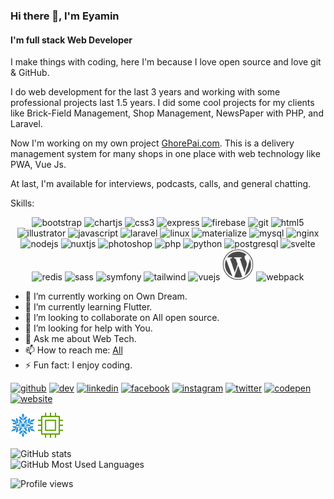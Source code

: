 ### Hi there 👋, I'm Eyamin
#### I'm full stack Web Developer


I make things with coding, here I'm because I love open source and love git & GitHub. 

I do web development for the last 3 years and working with some professional projects last 1.5 years. I did some cool projects for my clients like Brick-Field Management, Shop Management, NewsPaper with PHP, and Laravel.

Now I'm working on my own project <a href="ghorepai.com"> GhorePai.com</a>. This is a delivery management system for many shops in one place with web technology like PWA, Vue Js.

At last, I'm available for interviews, podcasts, calls, and general chatting.



Skills: 
<p align="center">
 
<img src="https://devicons.github.io/devicon/devicon.git/icons/bootstrap/bootstrap-plain.svg" alt="bootstrap" width="50" height="50"/>
<img src="https://www.chartjs.org/media/logo-title.svg" alt="chartjs" width="50" height="50"/>
<img src="https://devicons.github.io/devicon/devicon.git/icons/css3/css3-original-wordmark.svg" alt="css3" width="50" height="50"/>
<img src="https://devicons.github.io/devicon/devicon.git/icons/express/express-original-wordmark.svg" alt="express" width="50" height="50"/>
<img src="https://www.vectorlogo.zone/logos/firebase/firebase-icon.svg" alt="firebase" width="50" height="50"/>
<img src="https://www.vectorlogo.zone/logos/git-scm/git-scm-icon.svg" alt="git" width="50" height="50"/>
<img src="https://devicons.github.io/devicon/devicon.git/icons/html5/html5-original-wordmark.svg" alt="html5" width="50" height="50"/>
<img src="https://www.vectorlogo.zone/logos/adobe_illustrator/adobe_illustrator-icon.svg" alt="illustrator" width="50" height="50"/>
<img src="https://devicons.github.io/devicon/devicon.git/icons/javascript/javascript-original.svg" alt="javascript" width="50" height="50"/>
<img src="https://devicons.github.io/devicon/devicon.git/icons/laravel/laravel-plain-wordmark.svg" alt="laravel" width="50" height="50"/>
<img src="https://devicons.github.io/devicon/devicon.git/icons/linux/linux-original.svg" alt="linux" width="50" height="50"/>
<img src="https://raw.githubusercontent.com/prplx/svg-logos/5585531d45d294869c4eaab4d7cf2e9c167710a9/svg/materialize.svg" alt="materialize" width="50" height="50"/>
<img src="https://devicons.github.io/devicon/devicon.git/icons/mysql/mysql-original-wordmark.svg" alt="mysql" width="50" height="50"/>
<img src="https://devicons.github.io/devicon/devicon.git/icons/nginx/nginx-original.svg" alt="nginx" width="50" height="50"/>
<img src="https://devicons.github.io/devicon/devicon.git/icons/nodejs/nodejs-original-wordmark.svg" alt="nodejs" width="50" height="50"/>
<img src="https://www.vectorlogo.zone/logos/nuxtjs/nuxtjs-icon.svg" alt="nuxtjs" width="50" height="50"/>
<img src="https://devicons.github.io/devicon/devicon.git/icons/photoshop/photoshop-plain.svg" alt="photoshop" width="50" height="50"/> 
<img src="https://devicons.github.io/devicon/devicon.git/icons/php/php-original.svg" alt="php" width="50" height="50"/> 
<img src="https://devicons.github.io/devicon/devicon.git/icons/python/python-original.svg" alt="python" width="50" height="50"/> 
<img src="https://devicons.github.io/devicon/devicon.git/icons/postgresql/postgresql-original-wordmark.svg" alt="postgresql" width="50" height="50"/> 
<img src="https://upload.wikimedia.org/wikipedia/commons/1/1b/Svelte_Logo.svg" alt="svelte" width="50" height="50"/>
<img src="https://devicons.github.io/devicon/devicon.git/icons/redis/redis-original-wordmark.svg" alt="redis" width="50" height="50"/> 
<img src="https://devicons.github.io/devicon/devicon.git/icons/sass/sass-original.svg" alt="sass" width="50" height="50"/> 
<img src="https://symfony.com/logos/symfony_black_03.svg" alt="symfony" width="50" height="50"/> 
<img src="https://www.vectorlogo.zone/logos/tailwindcss/tailwindcss-icon.svg" alt="tailwind" width="50" height="50"/> 
<img src="https://devicons.github.io/devicon/devicon.git/icons/vuejs/vuejs-original-wordmark.svg" alt="vuejs" width="50" height="50"/> 
<img src="https://raw.githubusercontent.com/devicons/devicon/master/icons/wordpress/wordpress-plain.svg" alt="vuejs" width="50" height="50"/> 
<img src="https://devicons.github.io/devicon/devicon.git/icons/webpack/webpack-original.svg" alt="webpack" width="50" height="50"/>

</p>

- 🔭 I’m currently working on Own Dream. 
- 🌱 I’m currently learning Flutter. 
- 👯 I’m looking to collaborate on All open source. 
- 🤔 I’m looking for help with You. 
- 💬 Ask me about Web Tech. 
- 📫 How to reach me: <a href="//about.me/ahmadeyamin">All</a> 
- ⚡ Fun fact: I enjoy coding. 


[<img src='https://cdn.jsdelivr.net/npm/simple-icons@3.0.1/icons/github.svg' alt='github' height='40'>](https://github.com/ahmadeyamin)  [<img src='https://cdn.jsdelivr.net/npm/simple-icons@3.0.1/icons/dev-dot-to.svg' alt='dev' height='40'>](https://dev.to/ahmadeyamin)  [<img src='https://cdn.jsdelivr.net/npm/simple-icons@3.0.1/icons/linkedin.svg' alt='linkedin' height='40'>](https://www.linkedin.com/in/ahmadeyamin/)  [<img src='https://cdn.jsdelivr.net/npm/simple-icons@3.0.1/icons/facebook.svg' alt='facebook' height='40'>](https://www.facebook.com/ahmadeyamin)  [<img src='https://cdn.jsdelivr.net/npm/simple-icons@3.0.1/icons/instagram.svg' alt='instagram' height='40'>](https://www.instagram.com/ahmadeyamin/)  [<img src='https://cdn.jsdelivr.net/npm/simple-icons@3.0.1/icons/twitter.svg' alt='twitter' height='40'>](https://twitter.com/ahmadeyamin)  [<img src='https://cdn.jsdelivr.net/npm/simple-icons@3.0.1/icons/codepen.svg' alt='codepen' height='40'>](https://codepen.io/ahmadeyamin)  [<img src='https://cdn.jsdelivr.net/npm/simple-icons@3.0.1/icons/icloud.svg' alt='website' height='40'>](ghorepai.com)  

<a href='https://archiveprogram.github.com/'><img src='https://raw.githubusercontent.com/acervenky/animated-github-badges/master/assets/acbadge.gif' width='40' height='40'></a> <a href='https://docs.github.com/en/developers'><img src='https://raw.githubusercontent.com/acervenky/animated-github-badges/master/assets/devbadge.gif' width='40' height='40'></a> 

![GitHub stats](https://github-readme-stats.vercel.app/api?username=ahmadeyamin&show_icons=true)  
![GitHub Most Used Languages](https://github-readme-stats.anuraghazra1.vercel.app/api/top-langs/?username=ahmadeyamin&layout=compact)

![Profile views](https://gpvc.arturio.dev/ahmadeyamin)  
